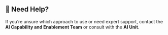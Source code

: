 ## 📣 Need Help?

If you’re unsure which approach to use or need expert support, contact the **AI Capability and Enablement Team** or consult with the **AI Unit**.
